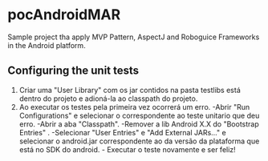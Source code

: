 pocAndroidMAR
=============

Sample project tha apply MVP Pattern, AspectJ and Roboguice Frameworks in the Android platform.


## Configuring the unit tests


1. Criar uma "User Library" com os jar contidos na pasta testlibs está dentro do projeto e adioná-la ao classpath do projeto.
2. Ao executar os testes pela primeira vez ocorrerá um erro. 
                -Abrir "Run Configurations" e selecionar o correspondente ao teste unitario que deu erro.
                -Abrir a aba "Classpath".
                -Remover a lib Android X.X  do "Bootstrap Entries" .
                -Selecionar "User Entries" e "Add External JARs..."   e selecionar  o android.jar correspondente ao da versão da plataforma que está no SDK do android.
                - Executar o teste novamente e ser feliz!
